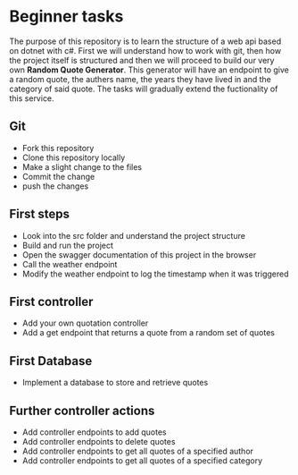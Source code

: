# Beginner tasks

The purpose of this repository is to learn the structure of a web api based on dotnet with c#. First we will understand how to work with git, then how the project itself is structured and then we will proceed to build our very own **Random Quote Generator**. This generator will have an endpoint to give a random quote, the authers name, the years they have lived in and the category of said quote. The tasks will gradually extend the fuctionality of this service.

## Git

- Fork this repository
- Clone this repository locally
- Make a slight change to the files
- Commit the change
- push the changes

## First steps

- Look into the src folder and understand the project structure
- Build and run the project
- Open the swagger documentation of this project in the browser
- Call the weather endpoint
- Modify the weather endpoint to log the timestamp when it was triggered

## First controller

- Add your own quotation controller
- Add a get endpoint that returns a quote from a random set of quotes

## First Database

- Implement a database to store and retrieve quotes

## Further controller actions

- Add controller endpoints to add quotes
- Add controller endpoints to delete quotes
- Add controller endpoints to get all quotes of a specified author
- Add controller endpoints to get all quotes of a specified category
